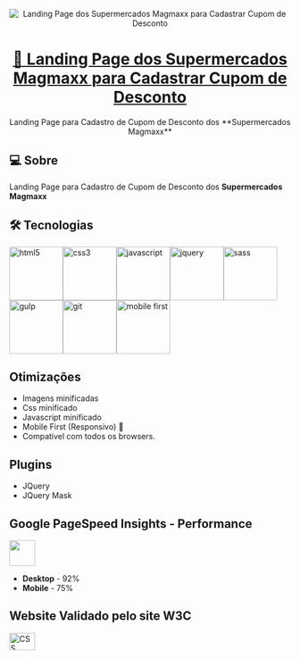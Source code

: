   
<p align="center">  
<img src="https://i.imgur.com/cTkJhHw.png" alt="Landing Page dos Supermercados Magmaxx para Cadastrar Cupom de Desconto"/>
</p>

<h1 align="center">
  <a href="https://matheusgomesweb.github.io/landing-page-supermercados-magmaxx-cupom-desconto">
    🔗 Landing Page dos Supermercados Magmaxx para Cadastrar Cupom de Desconto
  </a> 
</h1>

<p align="center">
Landing Page para Cadastro de Cupom de Desconto dos **Supermercados Magmaxx**  
</p>
  
## 💻 Sobre

Landing Page para Cadastro de Cupom de Desconto dos **Supermercados Magmaxx**

## 🛠 Tecnologias

<img src="https://image.flaticon.com/icons/svg/919/919827.svg" alt="html5" width="96px"/><img src="https://image.flaticon.com/icons/svg/919/919826.svg" alt="css3" width="96px"/><img src="https://img.icons8.com/color/96/000000/javascript.png" alt="javascript" width="96px"/><img src="https://cdn.iconscout.com/icon/free/png-256/jquery-10-1175155.png" alt="jquery" width="96px"/><img src="https://img.icons8.com/color/96/000000/sass.png" alt="sass" width="96px"/><img src="https://cdn.iconscout.com/icon/free/png-256/gulp-226000.png" alt="gulp" width="96px"/><img src="https://cdn4.iconfinder.com/data/icons/logos-and-brands/512/141_Git_logo_logos-512.png" alt="git" width="96px"/><img src="https://cdn.iconscout.com/icon/free/png-256/responsive-35-454874.png" alt="mobile first" width="96px"/>

## Otimizações

- Imagens minificadas
- Css minificado
- Javascript minificado
- Mobile First (Responsivo) 📱
- Compativel com todos os browsers.

## Plugins

- JQuery
- JQuery Mask

## Google PageSpeed Insights - Performance

[<img src="https://www.gstatic.com/images/icons/material/product/2x/pagespeed_64dp.png" width="46px"/>](https://developers.google.com/speed/pagespeed/insights/?hl=pt-br&url=https%3A%2F%2Fmatheusgomesweb.github.io%2Flanding-page-supermercados-magmaxx-cupom-desconto%2F&tab=desktop)

- **Desktop** - 92%
- **Mobile** - 75%

## Website Validado pelo site **W3C**

[<img style="border:0;width:46px;height:31px" src="https://jigsaw.w3.org/css-validator/images/vcss-blue" alt="CSS válido!" />](https://jigsaw.w3.org/css-validator/validator?uri=https%3A%2F%2Fmatheusgomesweb.github.io%2Flanding-page-supermercados-magmaxx-cupom-desconto%2F&profile=css3svg&usermedium=all&warning=1&vextwarning=&lang=pt-BR)
